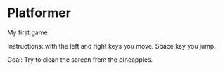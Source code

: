 # Platformer
 My first game

Instructions:
with the left and right keys you move.
Space key you jump.

Goal:
Try to clean the screen from the pineapples.
